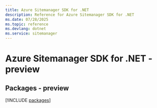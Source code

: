 ```yaml
---
title: Azure Sitemanager SDK for .NET
description: Reference for Azure Sitemanager SDK for .NET
ms.date: 07/28/2025
ms.topic: reference
ms.devlang: dotnet
ms.service: sitemanager
---
```

# Azure Sitemanager SDK for .NET - preview
## Packages - preview
[!INCLUDE [packages](sitemanager-index.md)]